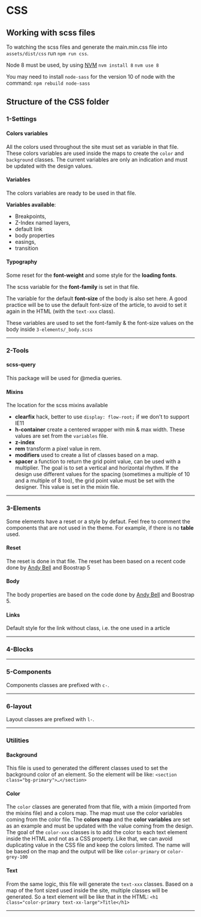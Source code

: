 # CSS

## Working with scss files

To watching the scss files and generate the main.min.css file into `assets/dist/css` run `npm run css`.

Node 8 must be used, by using [NVM](https://github.com/nvm-sh/nvm/blob/master/README.md)
`nvm install 8`
`nvm use 8`

You may need to install `node-sass` for the version 10 of node with the command:
`npm rebuild node-sass`

## Structure of the CSS folder

### 1-Settings

#### Colors variables

All the colors used throughout the site must set as variable in that file.
These colors variables are used inside the maps to create the `color` and `background` classes.
The current variables are only an indication and must be updated with the design values.

#### Variables

The colors variables are ready to be used in that file.

**Variables available**:

- Breakpoints,
- Z-Index named layers,
- default link
- body properties
- easings,
- transition

#### Typography

Some reset for the **font-weight** and some style for the **loading fonts**.

The scss variable for the **font-family** is set in that file.

The variable for the default **font-size** of the body is also set here.
A good practice will be to use the default font-size of the article, to avoid to set it again in the HTML (with the `text-xxx` class).

These variables are used to set the font-family & the font-size values on the body inside `3-elements/_body.scss`

---

### 2-Tools

#### scss-query

This package will be used for @media queries.

#### Mixins

The location for the scss mixins available

- **clearfix** hack, better to use `display: flow-root;` if we don't to support IE11
- **h-container** create a centered wrapper with min & max width.
  These values are set from the `variables` file.
- **z-index**
- **rem** transform a pixel value in rem.
- **modifiers** used to create a list of classes based on a map.
- **spacer** a function to return the grid point value, can be used with a multiplier.
The goal is to set a vertical and horizontal rhythm.
If the design use different values for the spacing (sometimes a multiple of 10 and a multiple of 8 too), the grid point value must be set with the designer.
This value is set in the mixin file.

---

### 3-Elements

Some elements have a reset or a style by defaut. Feel free to comment the components that are not used in the theme.
For example, if there is no **table** used.

#### Reset

The reset is done in that file.
The reset has been based on a recent code done by [Andy Bell](https://dev.to/hankchizljaw/a-modern-css-reset-6p3) and Boostrap 5

#### Body

The body properties are based on the code done by [Andy Bell](https://dev.to/hankchizljaw/a-modern-css-reset-6p3) and Boostrap 5.

#### Links

Default style for the link without class, i.e. the one used in a article

---

### 4-Blocks

---

### 5-Components

Components classes are prefixed with `c-`.

---

### 6-layout

Layout classes are prefixed with `l-`.

---

### Utilities

#### Background

This file is used to generated the different classes used to set the background color of an element.
So the element will be like:
`<section class="bg-primary">…</section>`

#### Color

The `color` classes are generated from that file, with a mixin (imported from the mixins file) and a colors map.
The map must use the color variables coming from the color file.
The **colors map** and the **color variables** are set as an example and must be updated with the value coming from the design.
The goal of the `color-xxx` classes is to add the color to each text element inside the HTML and not as a CSS property. Like that, we can avoid duplicating value in the CSS file and keep the colors limited.
The name will be based on the map and the output will be like `color-primary` or `color-grey-100`

#### Text

From the same logic, this file will generate the `text-xxx` classes.
Based on a map of the font sized used inside the site, multiple classes will be generated.
So a text element will be like that in the HTML:
`<h1 class="color-primary text-xx-large">Title</h1>`

---
